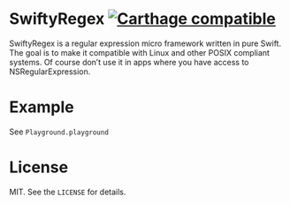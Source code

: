 # SwiftyRegex [![Carthage compatible](https://img.shields.io/badge/Carthage-compatible-4BC51D.svg?style=flat)](https://github.com/Carthage/Carthage)

SwiftyRegex is a regular expression micro framework written in pure Swift. The goal is to make it compatible with Linux and other POSIX compliant systems. Of course don’t use it in apps where you have access to NSRegularExpression.

# Example

See `Playground.playground`

# License

MIT. See the `LICENSE` for details.